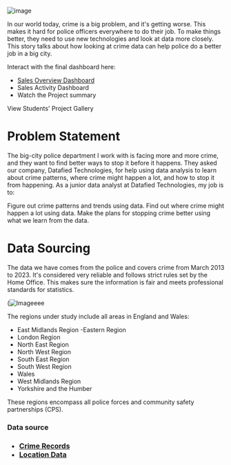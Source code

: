 ![image](https://github.com/ProfBesty/Analytics-on-Crime-Dataset/assets/147350441/ef749e70-b8a2-4306-825c-60bbe5b256a3)

In our world today, crime is a big problem, and it's getting worse. This makes it hard for police officers everywhere to do their job. To make things better, they need to use new technologies and look at data more closely. This story talks about how looking at crime data can help police do a better job in a big city.

Interact with the final dashboard here:

- [Sales Overview Dashboard](https://www.shotspotter.com/wp-content/uploads/2021/06/crime-analysis-program.jpg)
- Sales Activity Dashboard
- Watch the Project summary

View Students' Project Gallery


<h1>Problem Statement</h1>

The big-city police department I work with is facing more and more crime, and they want to find better ways to stop it before it happens. They asked our company, Datafied Technologies, for help using data analysis to learn about crime patterns, where crime might happen a lot, and how to stop it from happening. As a junior data analyst at Datafied Technologies, my job is to:

Figure out crime patterns and trends using data.
Find out where crime might happen a lot using data.
Make the plans for stopping crime better using what we learn from the data.

<h1>Data Sourcing</h1>

The data we have comes from the police and covers crime from March 2013 to 2023. It's considered very reliable and follows strict rules set by the Home Office. This makes sure the information is fair and meets professional standards for statistics.

(![Imageeee](https://github.com/ProfBesty/Analytics-on-Crime-Dataset/assets/147350441/cf5ccc1d-f96c-4f77-acc5-5d7f78bf685f)

The regions under study include all areas in England and Wales:

- East Midlands Region
-Eastern Region
- London Region
- North East Region
- North West Region
- South East Region
- South West Region
- Wales
- West Midlands Region
- Yorkshire and the Humber

These regions encompass all police forces and community safety partnerships (CPS).

<h3>Data source<h3>


- [Crime Records](https://docs.google.com/spreadsheets/d/1mCdPRU2TMxb9Z_g_iDUT373bE_mB7GPEA7mKWHYMiTc/edit?usp=sharing)
- [Location Data](https://docs.google.com/spreadsheets/d/1DXLOKdN-O6a4rYjn1c2tKtNt5dIe9_op1TH1smUXitM/edit?usp=sharing)

